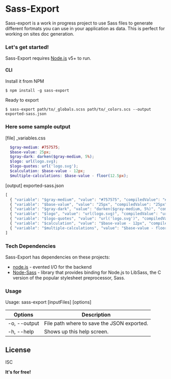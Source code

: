 # Sass-Export
Sass-export is a work in progress project to use Sass files to generate different fortmats you can use in your application as data.
This is perfect for working on sites doc generation.

### Let's get started!

Sass-Export requires [Node.js](https://nodejs.org/) v5+ to run.

#### CLI
Install it from NPM

```
$ npm install -g sass-export
```

Ready to export

```
$ sass-export path/to/_globals.scss path/to/_colors.scs --output exported-sass.json
```

### Here some sample output

[file] _variables.css

``` scss
  $gray-medium: #757575;
  $base-value: 25px;
  $gray-dark: darken($gray-medium, 5%);
  $logo: url(logo.svg);
  $logo-quotes: url('logo.svg');
  $calculation: $base-value - 12px;
  $multiple-calculations: $base-value - floor(12.5px);
```

[output]  exported-sass.json

``` javascript
[
  { "variable": "$gray-medium", "value": "#757575", "compiledValue": "#757575" },
  { "variable": "$base-value", "value": "25px", "compiledValue": "25px" },
  { "variable": "$gray-dark", "value": "darken($gray-medium, 5%)", "compiledValue" :"#686868" },
  { "variable": "$logo", "value": "url(logo.svg)", "compiledValue": "url(logo.svg)" },
  { "variable": "$logo-quotes", "value": "url('logo.svg')", "compiledValue": "url(\"sample.svg\")" },
  { "variable": "$calculation", "value": "$base-value - 12px", "compiledValue": "13px" },
  { "variable": "$multiple-calculations", "value": "$base-value - floor(12.5px)", "compiledValue": "13px" }
]
```


### Tech Dependencies

Sass-Export has dependencies on these projects:

* [node.js] - evented I/O for the backend
* [Node-Sass] - library that provides binding for Node.js to LibSass, the C version of the popular stylesheet preprocessor, Sass.

### Usage

Usage: sass-export [inputFiles] [options]

| Options | Description |
| ------        | ------ |
|  -o, --output  |   File path where to save the JSON exported. |
|  -h, --help    |   Shows up this help screen. |

License
----

ISC


**It's for free!**

[//]: # (These are reference links used in the body of this note and get stripped out when the markdown processor does its job. There is no need to format nicely because it shouldn't be seen. Thanks SO - http://stackoverflow.com/questions/4823468/store-comments-in-markdown-syntax)


   [node.js]: <http://nodejs.org>
   [node-sass]: <https://github.com/sass/node-sass>
